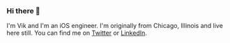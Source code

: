 ### Hi there 👋


I'm Vik and I'm an iOS engineer. I'm originally from Chicago, Illinois and live here still. You can find me on [Twitter][1] or [LinkedIn][2].


<!--
## &#x1f4c8; GitHub Stats

<a href="https://github.com/vshah23/vshah23">
  <img align="center" src="https://github-readme-stats.vercel.app/api/top-langs/?username=vshah23&title_color=ffffff&text_color=c9cacc&icon_color=2bbc8a&bg_color=1d1f21&langs_count=3" />
</a>
<a href="https://github.com/vshah23">
  <img align="center" src="https://github-readme-stats.vercel.app/api?username=vshah23&show_icons=true&line_height=27&count_private=true&title_color=ffffff&text_color=c9cacc&icon_color=2bbc8a&bg_color=1d1f21" alt="Vik's GitHub Stats" />
</a>
-->

[1]: https://www.twitter.com/vshah23
[2]: https://www.linkedin.com/in/vshah23

<!--
**vshah23/vshah23** is a ✨ _special_ ✨ repository because its `README.md` (this file) appears on your GitHub profile.

Here are some ideas to get you started:

- 🔭 I’m currently working on ...
- 🌱 I’m currently learning ...
- 👯 I’m looking to collaborate on ...
- 🤔 I’m looking for help with ...
- 💬 Ask me about ...
- 📫 How to reach me: ...
- 😄 Pronouns: ...
- ⚡ Fun fact: ...
-->
